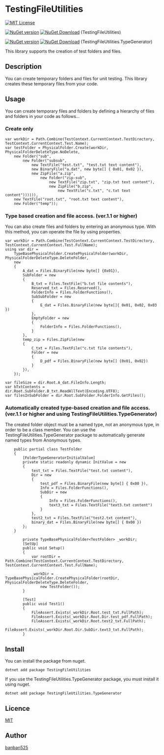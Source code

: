 TestingFileUtilities
====================

[![MIT License](https://img.shields.io/github/license/banban525/TestingFileUtilities.svg)](LICENSE)

[![NuGet version](https://badge.fury.io/nu/TestingFileUtilities.svg)](https://badge.fury.io/nu/TestingFileUtilities)
[![NuGet Download](https://img.shields.io/nuget/dt/TestingFileUtilities.svg)](https://www.nuget.org/packages/TestingFileUtilities)
(TestingFileUtilities)

[![NuGet version](https://badge.fury.io/nu/TestingFileUtilities.TypeGenerator.svg)](https://badge.fury.io/nu/TestingFileUtilities.TypeGenerator)
[![NuGet Download](https://img.shields.io/nuget/dt/TestingFileUtilities.TypeGenerator.svg)](https://www.nuget.org/packages/TestingFileUtilities.TypeGenerator)
(TestingFileUtilities.TypeGenerator)

This library supports the creation of test folders and files.

## Description

You can create temporary folders and files for unit testing.
This library creates these temporary files from your code.

## Usage

You can create temporary files and folders by defining a hierarchy of files and folders in your code as follows...

### Create only

```
var workDir = Path.Combine(TestContext.CurrentContext.TestDirectory, TestContext.CurrentContext.Test.Name);
var testFolder = PhysicalFolder.Create(workDir, PhysicalFolderDeleteType.NoDelete,
    new Folder("sub",
        new Folder("subsub",
            new TextFile("test.txt", "test.txt text content"),
            new BinaryFile("a.dat", new byte[] { 0x01, 0x02 }),
            new ZipFile("a.zip",
                new Folder("zip-sub",
                    new TextFile("zip.txt", "zip.txt text content"),
                    new ZipFile("b.zip",
                        new TextFile("c.txt", "c.txt text content")))))),
    new TextFile("root.txt", "root.txt text content"),
    new Folder("temp"));
```

### Type based creation and file access. (ver.1.1 or higher)

You can also create files and folders by entering an anonymous type.
With this method, you can operate the file by using properties.

```
var workDir = Path.Combine(TestContext.CurrentContext.TestDirectory, TestContext.CurrentContext.Test.FullName);
using var dir = 
    TypeBasePhysicalFolder.CreatePhysicalFolder(workDir, PhysicalFolderDeleteType.DeleteFolder,
    new
    {
        A_dat = Files.BinaryFile(new byte[] {0x01}),
        SubFolder = new
        {
            B_txt = Files.TextFile("b.txt file contents"),
            Reserved_txt = Files.Reserved(),
            FolderInfo = Files.FolderFunctions(),
            SubSubFolder = new
            {
                E_dat = Files.BinaryFile(new byte[]{ 0x01, 0x02, 0x03 })
            },
            EmptyFolder = new
            {
                FolderInfo = Files.FolderFunctions(),
            }
        },
        temp_zip = Files.ZipFile(new
        {
            C_txt = Files.TextFile("c.txt file contents"),
            Folder = new
            {
                D_pdf = Files.BinaryFile(new byte[] {0x01, 0x02})
            }
        }),
    });

var fileSize = dir.Root.A_dat.FileInfo.Length;
var bTxtContents = dir.Root.SubFolder.B_txt.ReadAllText(Encoding.UTF8);
var filesInSubFolder = dir.Root.SubFolder.FolderInfo.GetFiles();

```


### Automatically created type-based creation and file access. (ver.1.1 or higher and using TestingFileUtilities.TypeGenerator)

The created folder object must be a named type, not an anonymous type, in order to be a class member.
You can use the TestingFileUtilities.TypeGenerator package to automatically generate named types from Anonymous types.

```
    public partial class TestFolder
    {
        [FolderTypeGeneratorInitialValue]
        private static readonly dynamic InitValue = new
        {
            test_txt = Files.TextFile("test.txt content"),
            Dir = new
            {
                test_pdf = Files.BinaryFile(new byte[] { 0x00 }),
                Info = Files.FolderFunctions(),
                SubDir = new
                {
                    Info = Files.FolderFunctions(),
                    text3_txt = Files.TextFile("text3.txt content")
                }
            },
            test2_txt = Files.TextFile("test2.txt content"),
            binary_dat = Files.BinaryFile(new byte[] { 0x00 })
        };
    }
```


```
        private TypeBasePhysicalFolder<TestFolder> _workDir;
        [SetUp]
        public void Setup()
        {
            var rootDir = Path.Combine(TestContext.CurrentContext.TestDirectory, TestContext.CurrentContext.Test.FullName);

            _workDir = TypeBasePhysicalFolder.CreatePhysicalFolder(rootDir, PhysicalFolderDeleteType.DeleteFolder,
                new TestFolder());
        }

        [Test]
        public void Test1()
        {
            FileAssert.Exists(_workDir.Root.test_txt.FullPath);
            FileAssert.Exists(_workDir.Root.Dir.test_pdf.FullPath);
            FileAssert.Exists(_workDir.Root.test2_txt.FullPath);
            FileAssert.Exists(_workDir.Root.Dir.SubDir.text3_txt.FullPath);
        }
```

## Install

You can install the package from nuget.

```
dotnet add package TestingFileUtilities
```

If you use the TestingFileUtilities.TypeGenerator package, you must install it using nuget.

```
dotnet add package TestingFileUtilities.TypeGenerator
```

## Licence

[MIT](https://github.com/banban525/TestingFileUtilities/blob/main/LICENSE)

## Author

[banban525](https://github.com/banban525)